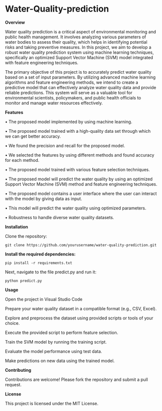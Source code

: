 # Water-Quality-prediction

**Overview**

Water quality prediction is a critical aspect of environmental monitoring and public health management. It involves analyzing various parameters of water bodies to assess their quality, which helps in identifying potential risks and taking preventive measures. In this project, we aim to develop a robust water quality prediction system using machine learning techniques, specifically an optimized Support Vector Machine (SVM) model integrated with feature engineering techniques.

The primary objective of this project is to accurately predict water quality based on a set of input parameters. By utilizing advanced machine learning algorithms and feature engineering methods, we intend to create a predictive model that can effectively analyze water quality data and provide reliable predictions. This system will serve as a valuable tool for environmental scientists, policymakers, and public health officials to monitor and manage water resources effectively.


**Features**

• The proposed model implemented by using machine learning.

• The proposed model trained with a high-quality data set through which we can get better accuracy.
   
• We found the precision and recall for the proposed model.

• We selected the features by using different methods and found accuracy for each method.

• The proposed model trained with various feature selection techniques.

• The proposed model will predict the water quality by using an optimized Support Vector Machine (SVM) method and feature engineering techniques.

• The proposed model contains a user interface where the user can interact with the model by giving data as input.

• This model will predict the water quality using optimized parameters.

• Robustness to handle diverse water quality datasets.

**Installation**

Clone the repository:

```
git clone https://github.com/yourusername/water-quality-prediction.git
```

**Install the required dependencies:**
```
pip install -r requirements.txt
```

Next, navigate to the file predict.py and run it:
```
python predict.py   
```
**Usage**

Open the project in Visual Studio Code

Prepare your water quality dataset in a compatible format (e.g., CSV, Excel).

Explore and preprocess the dataset using provided scripts or tools of your choice.

Execute the provided script to perform feature selection.

Train the SVM model by running the training script.

Evaluate the model performance using test data.

Make predictions on new data using the trained model.



**Contributing**

Contributions are welcome! Please fork the repository and submit a pull request.

**License**

This project is licensed under the MIT License.





